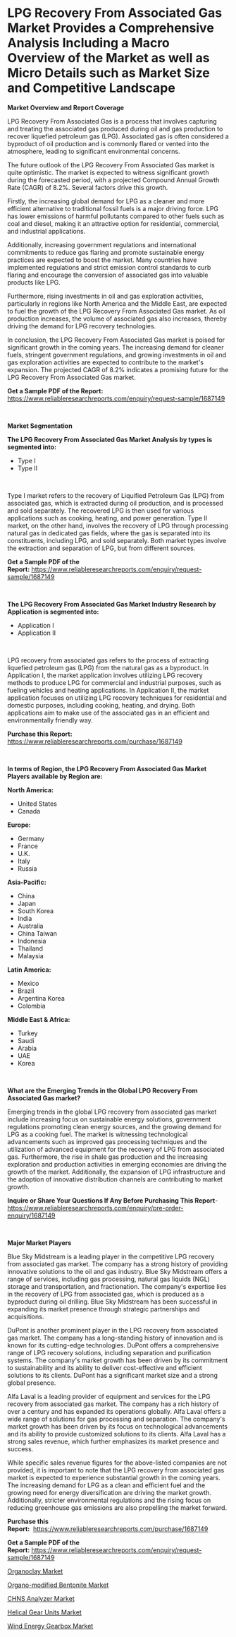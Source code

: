 <p><h1>LPG Recovery From Associated Gas Market Provides a Comprehensive Analysis Including a Macro Overview of the Market as well as Micro Details such as Market Size and Competitive Landscape</h1></p><p><strong>Market Overview and Report Coverage</strong></p>
<p><p>LPG Recovery From Associated Gas is a process that involves capturing and treating the associated gas produced during oil and gas production to recover liquefied petroleum gas (LPG). Associated gas is often considered a byproduct of oil production and is commonly flared or vented into the atmosphere, leading to significant environmental concerns.</p><p>The future outlook of the LPG Recovery From Associated Gas market is quite optimistic. The market is expected to witness significant growth during the forecasted period, with a projected Compound Annual Growth Rate (CAGR) of 8.2%. Several factors drive this growth.</p><p>Firstly, the increasing global demand for LPG as a cleaner and more efficient alternative to traditional fossil fuels is a major driving force. LPG has lower emissions of harmful pollutants compared to other fuels such as coal and diesel, making it an attractive option for residential, commercial, and industrial applications.</p><p>Additionally, increasing government regulations and international commitments to reduce gas flaring and promote sustainable energy practices are expected to boost the market. Many countries have implemented regulations and strict emission control standards to curb flaring and encourage the conversion of associated gas into valuable products like LPG.</p><p>Furthermore, rising investments in oil and gas exploration activities, particularly in regions like North America and the Middle East, are expected to fuel the growth of the LPG Recovery From Associated Gas market. As oil production increases, the volume of associated gas also increases, thereby driving the demand for LPG recovery technologies.</p><p>In conclusion, the LPG Recovery From Associated Gas market is poised for significant growth in the coming years. The increasing demand for cleaner fuels, stringent government regulations, and growing investments in oil and gas exploration activities are expected to contribute to the market's expansion. The projected CAGR of 8.2% indicates a promising future for the LPG Recovery From Associated Gas market.</p></p>
<p><strong>Get a Sample PDF of the Report:</strong> <a href="https://www.reliableresearchreports.com/enquiry/request-sample/1687149">https://www.reliableresearchreports.com/enquiry/request-sample/1687149</a></p>
<p>&nbsp;</p>
<p><strong>Market Segmentation</strong></p>
<p><strong>The LPG Recovery From Associated Gas Market Analysis by types is segmented into:</strong></p>
<p><ul><li>Type I</li><li>Type II</li></ul></p>
<p>&nbsp;</p>
<p><p>Type I market refers to the recovery of Liquified Petroleum Gas (LPG) from associated gas, which is extracted during oil production, and is processed and sold separately. The recovered LPG is then used for various applications such as cooking, heating, and power generation. Type II market, on the other hand, involves the recovery of LPG through processing natural gas in dedicated gas fields, where the gas is separated into its constituents, including LPG, and sold separately. Both market types involve the extraction and separation of LPG, but from different sources.</p></p>
<p><strong>Get a Sample PDF of the Report:</strong>&nbsp;<a href="https://www.reliableresearchreports.com/enquiry/request-sample/1687149">https://www.reliableresearchreports.com/enquiry/request-sample/1687149</a></p>
<p>&nbsp;</p>
<p><strong>The LPG Recovery From Associated Gas Market Industry Research by Application is segmented into:</strong></p>
<p><ul><li>Application I</li><li>Application II</li></ul></p>
<p>&nbsp;</p>
<p><p>LPG recovery from associated gas refers to the process of extracting liquefied petroleum gas (LPG) from the natural gas as a byproduct. In Application I, the market application involves utilizing LPG recovery methods to produce LPG for commercial and industrial purposes, such as fueling vehicles and heating applications. In Application II, the market application focuses on utilizing LPG recovery techniques for residential and domestic purposes, including cooking, heating, and drying. Both applications aim to make use of the associated gas in an efficient and environmentally friendly way.</p></p>
<p><strong>Purchase this Report:</strong>&nbsp; <a href="https://www.reliableresearchreports.com/purchase/1687149">https://www.reliableresearchreports.com/purchase/1687149</a></p>
<p>&nbsp;</p>
<p><strong>In terms of Region, the LPG Recovery From Associated Gas Market Players available by Region are:</strong></p>
<p>
    <p> <strong> North America: </strong>
        <ul>
            <li>United States</li>
            <li>Canada</li>
        </ul>
        </p> 
    <p> <strong> Europe: </strong>
        <ul>
            <li>Germany</li>
            <li>France</li>
            <li>U.K.</li>
            <li>Italy</li>
            <li>Russia</li>
        </ul>
        </p> 
    <p> <strong> Asia-Pacific: </strong>
        <ul>
            <li>China</li>
            <li>Japan</li>
            <li>South Korea</li>
            <li>India</li>
            <li>Australia</li>
            <li>China Taiwan</li>
            <li>Indonesia</li>
            <li>Thailand</li>
            <li>Malaysia</li>
        </ul>
        </p> 
    <p> <strong> Latin America: </strong>
        <ul>
            <li>Mexico</li>
            <li>Brazil</li>
            <li>Argentina Korea</li>
            <li>Colombia</li>
        </ul>
        </p> 
    <p> <strong> Middle East & Africa: </strong>
        <ul>
            <li>Turkey</li>
            <li>Saudi</li>
            <li>Arabia</li>
            <li>UAE</li>
            <li>Korea</li>
        </ul>
    </p>
    </p>
<p>&nbsp;</p>
<p><strong>What are the Emerging Trends in the Global LPG Recovery From Associated Gas market?</strong></p>
<p><p>Emerging trends in the global LPG recovery from associated gas market include increasing focus on sustainable energy solutions, government regulations promoting clean energy sources, and the growing demand for LPG as a cooking fuel. The market is witnessing technological advancements such as improved gas processing techniques and the utilization of advanced equipment for the recovery of LPG from associated gas. Furthermore, the rise in shale gas production and the increasing exploration and production activities in emerging economies are driving the growth of the market. Additionally, the expansion of LPG infrastructure and the adoption of innovative distribution channels are contributing to market growth.</p></p>
<p><strong>Inquire or Share Your Questions If Any Before Purchasing This Report</strong>- <a href="https://www.reliableresearchreports.com/enquiry/pre-order-enquiry/1687149">https://www.reliableresearchreports.com/enquiry/pre-order-enquiry/1687149</a></p>
<p>&nbsp;</p>
<p><strong>Major Market Players</strong></p>
<p><p>Blue Sky Midstream is a leading player in the competitive LPG recovery from associated gas market. The company has a strong history of providing innovative solutions to the oil and gas industry. Blue Sky Midstream offers a range of services, including gas processing, natural gas liquids (NGL) storage and transportation, and fractionation. The company's expertise lies in the recovery of LPG from associated gas, which is produced as a byproduct during oil drilling. Blue Sky Midstream has been successful in expanding its market presence through strategic partnerships and acquisitions.</p><p>DuPont is another prominent player in the LPG recovery from associated gas market. The company has a long-standing history of innovation and is known for its cutting-edge technologies. DuPont offers a comprehensive range of LPG recovery solutions, including separation and purification systems. The company's market growth has been driven by its commitment to sustainability and its ability to deliver cost-effective and efficient solutions to its clients. DuPont has a significant market size and a strong global presence.</p><p>Alfa Laval is a leading provider of equipment and services for the LPG recovery from associated gas market. The company has a rich history of over a century and has expanded its operations globally. Alfa Laval offers a wide range of solutions for gas processing and separation. The company's market growth has been driven by its focus on technological advancements and its ability to provide customized solutions to its clients. Alfa Laval has a strong sales revenue, which further emphasizes its market presence and success.</p><p>While specific sales revenue figures for the above-listed companies are not provided, it is important to note that the LPG recovery from associated gas market is expected to experience substantial growth in the coming years. The increasing demand for LPG as a clean and efficient fuel and the growing need for energy diversification are driving the market growth. Additionally, stricter environmental regulations and the rising focus on reducing greenhouse gas emissions are also propelling the market forward.</p></p>
<p><strong>Purchase this Report:</strong>&nbsp;&nbsp;<a href="https://www.reliableresearchreports.com/purchase/1687149">https://www.reliableresearchreports.com/purchase/1687149</a></p>
<p></p>
<p><strong>Get a Sample PDF of the Report:</strong>&nbsp;<a href="https://www.reliableresearchreports.com/enquiry/request-sample/1687149">https://www.reliableresearchreports.com/enquiry/request-sample/1687149</a></p>
<p><p><a href="https://www.linkedin.com/pulse/decoding-organoclay-market-deep-dive-latest-trends-segmentation/">Organoclay Market</a></p><p><a href="https://www.linkedin.com/pulse/organo-modified-bentonite-market-insights-players-forecast/">Organo-modified Bentonite Market</a></p><p><a href="https://www.linkedin.com/pulse/chns-analyzer-market-size-share-amp-trends-analysis-report-application/">CHNS Analyzer Market</a></p><p><a href="https://medium.com/@dannyharber1978/helical-gear-units-market-size-cagr-trends-2024-2030-794288778208">Helical Gear Units Market</a></p><p><a href="https://medium.com/@ewellklocko/wind-energy-gearbox-market-insight-market-trends-growth-forecasted-from-2023-to-2030-9563cdc132e7">Wind Energy Gearbox Market</a></p></p>